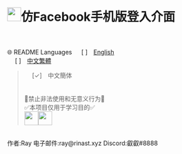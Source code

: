 # <img src="https://www.facebook.com/images/fb_icon_325x325.png" width=32>**仿Facebook手机版登入介面**
<br><br>
🌐 README Languages
&emsp;&nbsp;[ ]　[English](../README.md)<br>
&emsp;&nbsp;[ ]　[中文繁體](tw.md)<br>
>&emsp;&nbsp;[✓]　中文簡体
<br><br><br>
🚫禁止非法使用和无意义行为🚫<br>
✅本项目仅用于学习目的✅<br>
<img src="https://upload.wikimedia.org/wikipedia/commons/thumb/b/b0/Copyright.svg/180px-Copyright.svg.png" width=32><img src="https://cdn.discordapp.com/avatars/743991161189826592/2df3c32c0f5d5e0932bd0f0dd9b8f4ae.png" width=32>
<br>
作者:Ray  电子邮件:ray@rinast.xyz  Discord:叡叡#8888
